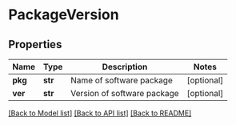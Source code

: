 # PackageVersion

## Properties
Name | Type | Description | Notes
------------ | ------------- | ------------- | -------------
**pkg** | **str** | Name of software package | [optional] 
**ver** | **str** | Version of software package | [optional] 

[[Back to Model list]](../README.md#documentation-for-models) [[Back to API list]](../README.md#documentation-for-api-endpoints) [[Back to README]](../README.md)


